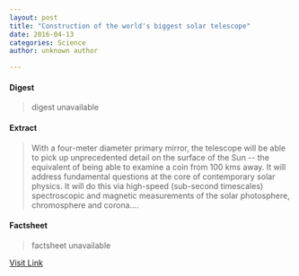 ```yaml
---
layout: post
title: "Construction of the world's biggest solar telescope"
date: 2016-04-13
categories: Science
author: unknown author

---
```



#### Digest
>digest unavailable

#### Extract
>With a four-meter diameter primary mirror, the telescope will be able to pick up unprecedented detail on the surface of the Sun -- the equivalent of being able to examine a coin from 100 kms away. It will address fundamental questions at the core of contemporary solar physics. It will do this via high-speed (sub-second timescales) spectroscopic and magnetic measurements of the solar photosphere, chromosphere and corona....

#### Factsheet
>factsheet unavailable

[Visit Link](http://feeds.sciencedaily.com/~r/sciencedaily/~3/o1jPTe2tWGE/150210050830.htm)


